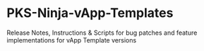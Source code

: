 # PKS-Ninja-vApp-Templates
Release Notes, Instructions & Scripts for bug patches and feature implementations for vApp Template versions
